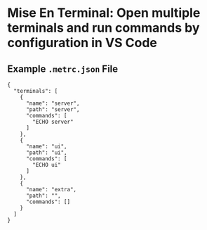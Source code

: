 # Mise En Terminal: Open multiple terminals and run commands by configuration in VS Code

## Example `.metrc.json` File

```
{
  "terminals": [
    {
      "name": "server",
      "path": "server",
      "commands": [
        "ECHO server"
      ]
    },
    {
      "name": "ui",
      "path": "ui",
      "commands": [
        "ECHO ui"
      ]
    },
    {
      "name": "extra",
      "path": "",
      "commands": []
    }
  ]
}
```
